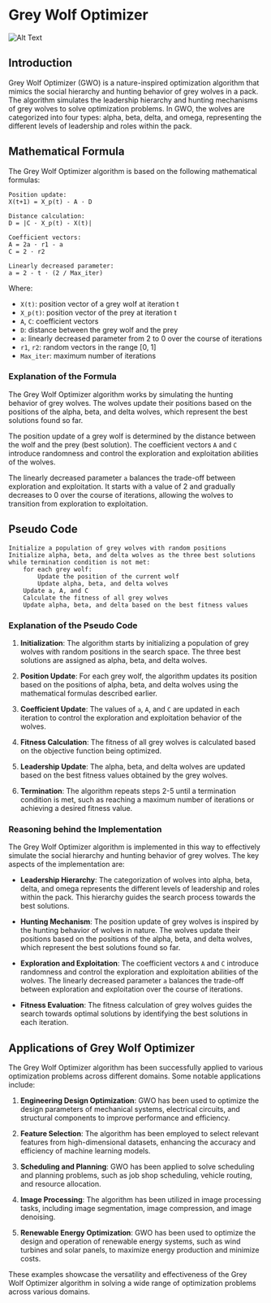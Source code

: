 # Grey Wolf Optimizer 

![Alt Text](https://gitlab.com/aminse/swarm-intelligence/-/raw/main/images/wolf.png)

## Introduction
Grey Wolf Optimizer (GWO) is a nature-inspired optimization algorithm that mimics the social hierarchy and hunting behavior of grey wolves in a pack. The algorithm simulates the leadership hierarchy and hunting mechanisms of grey wolves to solve optimization problems. In GWO, the wolves are categorized into four types: alpha, beta, delta, and omega, representing the different levels of leadership and roles within the pack.

## Mathematical Formula
The Grey Wolf Optimizer algorithm is based on the following mathematical formulas:

```
Position update:
X(t+1) = X_p(t) - A · D

Distance calculation:
D = |C · X_p(t) - X(t)|

Coefficient vectors:
A = 2a · r1 - a
C = 2 · r2

Linearly decreased parameter:
a = 2 - t · (2 / Max_iter)
```

Where:
- `X(t)`: position vector of a grey wolf at iteration t
- `X_p(t)`: position vector of the prey at iteration t
- `A`, `C`: coefficient vectors
- `D`: distance between the grey wolf and the prey
- `a`: linearly decreased parameter from 2 to 0 over the course of iterations
- `r1`, `r2`: random vectors in the range [0, 1]
- `Max_iter`: maximum number of iterations

### Explanation of the Formula
The Grey Wolf Optimizer algorithm works by simulating the hunting behavior of grey wolves. The wolves update their positions based on the positions of the alpha, beta, and delta wolves, which represent the best solutions found so far.

The position update of a grey wolf is determined by the distance between the wolf and the prey (best solution). The coefficient vectors `A` and `C` introduce randomness and control the exploration and exploitation abilities of the wolves.

The linearly decreased parameter `a` balances the trade-off between exploration and exploitation. It starts with a value of 2 and gradually decreases to 0 over the course of iterations, allowing the wolves to transition from exploration to exploitation.

## Pseudo Code
```
Initialize a population of grey wolves with random positions
Initialize alpha, beta, and delta wolves as the three best solutions
while termination condition is not met:
    for each grey wolf:
        Update the position of the current wolf
        Update alpha, beta, and delta wolves
    Update a, A, and C
    Calculate the fitness of all grey wolves
    Update alpha, beta, and delta based on the best fitness values
```

### Explanation of the Pseudo Code
1. **Initialization**: The algorithm starts by initializing a population of grey wolves with random positions in the search space. The three best solutions are assigned as alpha, beta, and delta wolves.

2. **Position Update**: For each grey wolf, the algorithm updates its position based on the positions of alpha, beta, and delta wolves using the mathematical formulas described earlier.

3. **Coefficient Update**: The values of `a`, `A`, and `C` are updated in each iteration to control the exploration and exploitation behavior of the wolves.

4. **Fitness Calculation**: The fitness of all grey wolves is calculated based on the objective function being optimized.

5. **Leadership Update**: The alpha, beta, and delta wolves are updated based on the best fitness values obtained by the grey wolves.

6. **Termination**: The algorithm repeats steps 2-5 until a termination condition is met, such as reaching a maximum number of iterations or achieving a desired fitness value.

### Reasoning behind the Implementation
The Grey Wolf Optimizer algorithm is implemented in this way to effectively simulate the social hierarchy and hunting behavior of grey wolves. The key aspects of the implementation are:

- **Leadership Hierarchy**: The categorization of wolves into alpha, beta, delta, and omega represents the different levels of leadership and roles within the pack. This hierarchy guides the search process towards the best solutions.

- **Hunting Mechanism**: The position update of grey wolves is inspired by the hunting behavior of wolves in nature. The wolves update their positions based on the positions of the alpha, beta, and delta wolves, which represent the best solutions found so far.

- **Exploration and Exploitation**: The coefficient vectors `A` and `C` introduce randomness and control the exploration and exploitation abilities of the wolves. The linearly decreased parameter `a` balances the trade-off between exploration and exploitation over the course of iterations.

- **Fitness Evaluation**: The fitness calculation of grey wolves guides the search towards optimal solutions by identifying the best solutions in each iteration.

## Applications of Grey Wolf Optimizer
The Grey Wolf Optimizer algorithm has been successfully applied to various optimization problems across different domains. Some notable applications include:

1. **Engineering Design Optimization**: GWO has been used to optimize the design parameters of mechanical systems, electrical circuits, and structural components to improve performance and efficiency.

2. **Feature Selection**: The algorithm has been employed to select relevant features from high-dimensional datasets, enhancing the accuracy and efficiency of machine learning models.

3. **Scheduling and Planning**: GWO has been applied to solve scheduling and planning problems, such as job shop scheduling, vehicle routing, and resource allocation.

4. **Image Processing**: The algorithm has been utilized in image processing tasks, including image segmentation, image compression, and image denoising.

5. **Renewable Energy Optimization**: GWO has been used to optimize the design and operation of renewable energy systems, such as wind turbines and solar panels, to maximize energy production and minimize costs.

These examples showcase the versatility and effectiveness of the Grey Wolf Optimizer algorithm in solving a wide range of optimization problems across various domains.